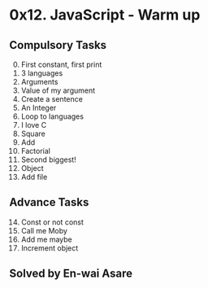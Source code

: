 # 0x12. JavaScript - Warm up

## Compulsory Tasks

0. First constant, first print
1. 3 languages
2. Arguments
3. Value of my argument
4. Create a sentence
5. An Integer
6. Loop to languages
7. I love C
8. Square
9. Add
10. Factorial
11. Second biggest!
12. Object
13. Add file

## Advance Tasks

14. Const or not const
15. Call me Moby
16. Add me maybe
17. Increment object

## Solved by En-wai Asare

